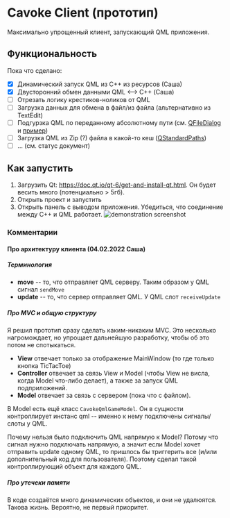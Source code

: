 # Cavoke Client (прототип)
Максимально упрощенный клиент, запускающий QML приложения.

## Функциональность
Пока что сделано:
 - [x] Динамический запуск QML из C++ из ресурсов (Саша)
 - [x] Двусторонний обмен данными QML <--> C++ (Саша)
 - [ ] Отрезать логику крестиков-ноликов от QML
 - [ ] Загрузка данных для обмена в файл/из файла (альтернативно из TextEdit)
 - [ ] Подгурзка QML по переданному абсолютному пути (см. [QFileDialog](https://doc.qt.io/qt-5/qfiledialog.html) и [пример](https://github.com/waleko/PictureCrypt/blob/master/src/app/view/encryptdialog.cpp#L60))
 - [ ] Загрузка QML из Zip (?) файла в какой-то кеш ([QStandardPaths](https://doc.qt.io/qt-5/qstandardpaths.html#StandardLocation-enum))
 - [ ] ... (см. статус документ)

## Как запустить
1. Загрузить Qt: https://doc.qt.io/qt-6/get-and-install-qt.html. Он будет весить много (потенциально > 5гб).
2. Открыть проект и запустить
3. Открыть панель с выводом приложения. Убедиться, что соединение между C++ и QML работает.
![demonstration screenshot](https://user-images.githubusercontent.com/24986722/152444859-047f9972-9603-4114-8706-79bcc5af0bfb.png)

### Комментарии
#### Про архитектуру клиента (04.02.2022 Саша)

##### Терминология
* **move** -- то, что отправляет QML серверу. Таким образом у QML сигнал `sendMove`
* **update** -- то, что сервер отправляет QML. У QML слот `receiveUpdate`

##### Про MVC и общую структуру
Я решил прототип сразу сделать каким-никаким MVC. Это несколько нагромождает, но упрощает дальнейшую разработку, чтобы об это потом не спотыкаться.
- **View** отвечает только за отображение MainWindow (то где только кнопка TicTacToe)
- **Controller** отвечает за связь View и Model (чтобы View не висла, когда Model что-либо делает), а также за запуск QML подприложений.
- **Model** отвечает за связь с сервером (пока что с файлом).

В Model есть ещё класс `CavokeQmlGameModel`. Он в сущности контроллирует инстанс qml -- именно к нему подключены сигналы/слоты у QML.

Почему нельзя было подключить QML напрямую к Model? Потому что сигнал нужно подключать напрямую, а значит если Model хочет отправить update одному QML, то пришлось бы триггерить все (и/или дополнительный код для пользователя). Поэтому сделал такой контроллирующий объект для каждого QML.

##### Про утечеки памяти
В коде создаётся много динамических объектов, и они не удалюятся. Такова жизнь. Вероятно, не первый приоритет.
